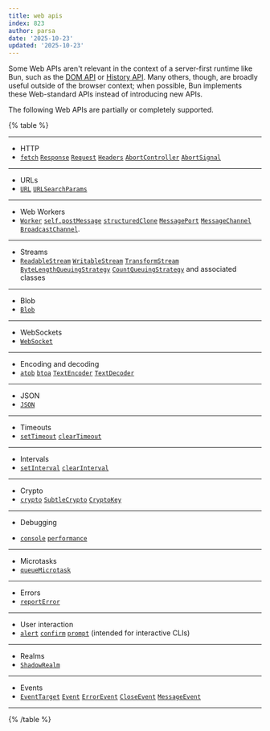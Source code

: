 ```yaml
---
title: web apis
index: 823
author: parsa
date: '2025-10-23'
updated: '2025-10-23'
---
```

Some Web APIs aren't relevant in the context of a server-first runtime like Bun, such as the [DOM API](https://developer.mozilla.org/en-US/docs/Web/API/HTML_DOM_API#html_dom_api_interfaces) or [History API](https://developer.mozilla.org/en-US/docs/Web/API/History_API). Many others, though, are broadly useful outside of the browser context; when possible, Bun implements these Web-standard APIs instead of introducing new APIs.

The following Web APIs are partially or completely supported.

{% table %}

---

- HTTP
- [`fetch`](https://developer.mozilla.org/en-US/docs/Web/API/fetch)
  [`Response`](https://developer.mozilla.org/en-US/docs/Web/API/Response)
  [`Request`](https://developer.mozilla.org/en-US/docs/Web/API/Request)
  [`Headers`](https://developer.mozilla.org/en-US/docs/Web/API/Headers)
  [`AbortController`](https://developer.mozilla.org/en-US/docs/Web/API/AbortController)
  [`AbortSignal`](https://developer.mozilla.org/en-US/docs/Web/API/AbortSignal)

---

- URLs
- [`URL`](https://developer.mozilla.org/en-US/docs/Web/API/URL)
  [`URLSearchParams`](https://developer.mozilla.org/en-US/docs/Web/API/URLSearchParams)

---

- Web Workers
- [`Worker`](https://developer.mozilla.org/en-US/docs/Web/API/Worker)
  [`self.postMessage`](https://developer.mozilla.org/en-US/docs/Web/API/DedicatedWorkerGlobalScope/postMessage)
  [`structuredClone`](https://developer.mozilla.org/en-US/docs/Web/API/structuredClone)
  [`MessagePort`](https://developer.mozilla.org/en-US/docs/Web/API/MessagePort)
  [`MessageChannel`](https://developer.mozilla.org/en-US/docs/Web/API/MessageChannel)
  [`BroadcastChannel`](https://developer.mozilla.org/en-US/docs/Web/API/BroadcastChannel).

---

- Streams
- [`ReadableStream`](https://developer.mozilla.org/en-US/docs/Web/API/ReadableStream)
  [`WritableStream`](https://developer.mozilla.org/en-US/docs/Web/API/WritableStream)
  [`TransformStream`](https://developer.mozilla.org/en-US/docs/Web/API/TransformStream)
  [`ByteLengthQueuingStrategy`](https://developer.mozilla.org/en-US/docs/Web/API/ByteLengthQueuingStrategy)
  [`CountQueuingStrategy`](https://developer.mozilla.org/en-US/docs/Web/API/CountQueuingStrategy) and associated classes

---

- Blob
- [`Blob`](https://developer.mozilla.org/en-US/docs/Web/API/Blob)

---

- WebSockets
- [`WebSocket`](https://developer.mozilla.org/en-US/docs/Web/API/WebSocket)

---

- Encoding and decoding
- [`atob`](https://developer.mozilla.org/en-US/docs/Web/API/atob)
  [`btoa`](https://developer.mozilla.org/en-US/docs/Web/API/btoa)
  [`TextEncoder`](https://developer.mozilla.org/en-US/docs/Web/API/TextEncoder)
  [`TextDecoder`](https://developer.mozilla.org/en-US/docs/Web/API/TextDecoder)

---

- JSON
- [`JSON`](https://developer.mozilla.org/en-US/docs/Web/JavaScript/Reference/Global_Objects/JSON)

---

- Timeouts
- [`setTimeout`](https://developer.mozilla.org/en-US/docs/Web/API/setTimeout)
  [`clearTimeout`](https://developer.mozilla.org/en-US/docs/Web/API/clearTimeout)

---

- Intervals
- [`setInterval`](https://developer.mozilla.org/en-US/docs/Web/API/setInterval)
  [`clearInterval`](https://developer.mozilla.org/en-US/docs/Web/API/clearInterval)

---

- Crypto
- [`crypto`](https://developer.mozilla.org/en-US/docs/Web/API/Crypto)
  [`SubtleCrypto`](https://developer.mozilla.org/en-US/docs/Web/API/SubtleCrypto)
  [`CryptoKey`](https://developer.mozilla.org/en-US/docs/Web/API/CryptoKey)

---

- Debugging

- [`console`](https://developer.mozilla.org/en-US/docs/Web/API/console)
  [`performance`](https://developer.mozilla.org/en-US/docs/Web/API/Performance)

---

- Microtasks
- [`queueMicrotask`](https://developer.mozilla.org/en-US/docs/Web/API/queueMicrotask)

---

- Errors
- [`reportError`](https://developer.mozilla.org/en-US/docs/Web/API/reportError)

---

- User interaction
- [`alert`](https://developer.mozilla.org/en-US/docs/Web/API/Window/alert)
  [`confirm`](https://developer.mozilla.org/en-US/docs/Web/API/Window/confirm)
  [`prompt`](https://developer.mozilla.org/en-US/docs/Web/API/Window/prompt) (intended for interactive CLIs)

<!-- - Blocking. Prints the alert message to terminal and awaits `[ENTER]` before proceeding. -->
<!-- - Blocking. Prints confirmation message and awaits `[y/N]` input from user. Returns `true` if user entered `y` or `Y`, `false` otherwise.
- Blocking. Prints prompt message and awaits user input. Returns the user input as a string. -->

---

- Realms
- [`ShadowRealm`](https://github.com/tc39/proposal-shadowrealm)

---

- Events
- [`EventTarget`](https://developer.mozilla.org/en-US/docs/Web/API/EventTarget)
  [`Event`](https://developer.mozilla.org/en-US/docs/Web/API/Event)
  [`ErrorEvent`](https://developer.mozilla.org/en-US/docs/Web/API/ErrorEvent)
  [`CloseEvent`](https://developer.mozilla.org/en-US/docs/Web/API/CloseEvent)
  [`MessageEvent`](https://developer.mozilla.org/en-US/docs/Web/API/MessageEvent)

---

{% /table %}

